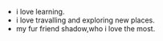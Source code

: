 * i love learning.
* i love travalling and exploring new places.
* my fur friend shadow,who i love the most.
